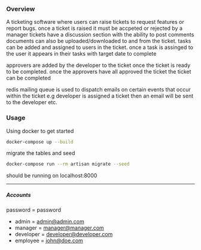 ### Overview

A ticketing software where users can raise tickets to request features or report bugs. 
once a ticket is raised it must be accpeted or rejected by a manager 
tickets have a discussion section with the ability to post comments 
documents can also be uploaded/downloaded to and from the ticket.
tasks can be added and assigned to users in the ticket. once a task is 
assinged to the user it appears in their tasks with target date to complete

approvers are added by the developer to the ticket once the ticket 
is ready to be completed. once the approvers have all approved the ticket 
the ticket can be completed

redis mailing queue is used to dispatch emails 
on certain events that occur within the ticket 
e.g developer is assigned a ticket then an email will be sent to the developer etc.



### Usage

Using docker to get started

``` bash
docker-compose up --build 
```

migrate the tables and seed 
``` bash
docker-compose run --rm artisan migrate --seed  
```

should be running on localhost:8000


------------


##### Accounts 

password = password

- admin = admin@admin.com
- manager = manager@manager.com
- developer = developer@developer.com 
- employee = john@doe.com